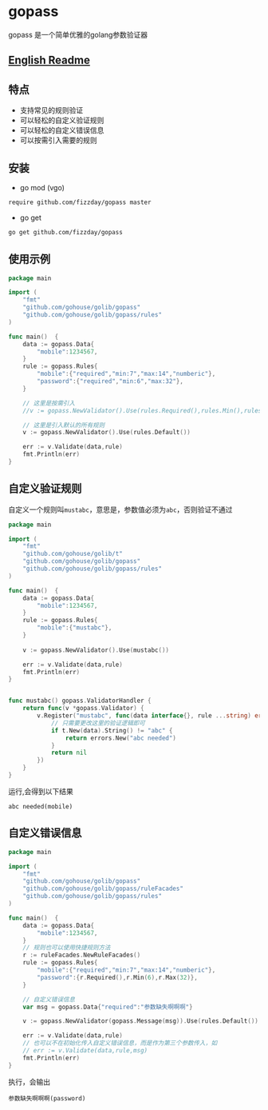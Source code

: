 # gopass
gopass 是一个简单优雅的golang参数验证器

## [English Readme](./README_en.md)

## 特点
- 支持常见的规则验证  
- 可以轻松的自定义验证规则  
- 可以轻松的自定义错误信息  
- 可以按需引入需要的规则  

## 安装
- go mod (vgo)
```sh
require github.com/fizzday/gopass master
```

- go get
```bash
go get github.com/fizzday/gopass
```

## 使用示例

```go
package main

import (
	"fmt"
	"github.com/gohouse/golib/gopass"
	"github.com/gohouse/golib/gopass/rules"
)

func main()  {
	data := gopass.Data{
		"mobile":1234567,
	}
	rule := gopass.Rules{
		"mobile":{"required","min:7","max:14","numberic"},
		"password":{"required","min:6","max:32"},
	}

	// 这里是按需引入
	//v := gopass.NewValidator().Use(rules.Required(),rules.Min(),rules.Max(),rules.Numberic())

	// 这里是引入默认的所有规则
	v := gopass.NewValidator().Use(rules.Default())

	err := v.Validate(data,rule)
	fmt.Println(err)
}
```

## 自定义验证规则

自定义一个规则叫`mustabc`，意思是，参数值必须为`abc`，否则验证不通过

```go
package main

import (
	"fmt"
	"github.com/gohouse/golib/t"
	"github.com/gohouse/golib/gopass"
	"github.com/gohouse/golib/gopass/rules"
)

func main()  {
	data := gopass.Data{
		"mobile":1234567,
	}
	rule := gopass.Rules{
		"mobile":{"mustabc"},
	}
    
	v := gopass.NewValidator().Use(mustabc())

	err := v.Validate(data,rule)
	fmt.Println(err)
}


func mustabc() gopass.ValidatorHandler {
	return func(v *gopass.Validator) {
		v.Register("mustabc", func(data interface{}, rule ...string) error {
			// 只需要更改这里的验证逻辑即可
			if t.New(data).String() != "abc" {
				return errors.New("abc needed")
			}
			return nil
		})
	}
}
```

运行,会得到以下结果

```shell script
abc needed(mobile)
```

## 自定义错误信息

```go
package main

import (
	"fmt"
	"github.com/gohouse/golib/gopass"
	"github.com/gohouse/golib/gopass/ruleFacades"
	"github.com/gohouse/golib/gopass/rules"
)

func main()  {
	data := gopass.Data{
		"mobile":1234567,
	}
	// 规则也可以使用快捷规则方法
	r := ruleFacades.NewRuleFacades()
	rule := gopass.Rules{
		"mobile":{"required","min:7","max:14","numberic"},
		"password":{r.Required(),r.Min(6),r.Max(32)},
	}

	// 自定义错误信息
	var msg = gopass.Data{"required":"参数缺失啊啊啊"}

	v := gopass.NewValidator(gopass.Message(msg)).Use(rules.Default())

	err := v.Validate(data,rule)
	// 也可以不在初始化传入自定义错误信息，而是作为第三个参数传入，如
	// err := v.Validate(data,rule,msg)
	fmt.Println(err)
}
```

执行，会输出  

```shell script
参数缺失啊啊啊(password)
```
